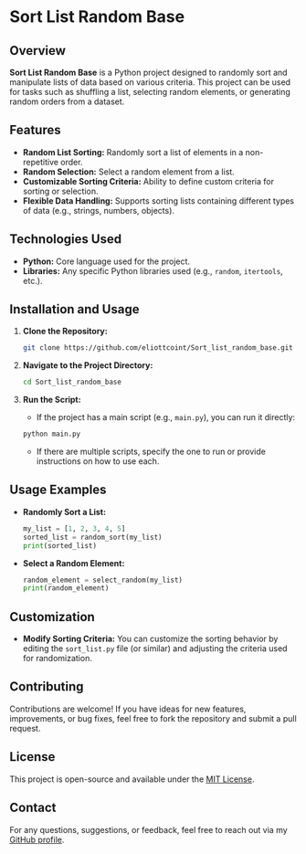 # Sort List Random Base

## Overview
**Sort List Random Base** is a Python project designed to randomly sort and manipulate lists of data based on various criteria. This project can be used for tasks such as shuffling a list, selecting random elements, or generating random orders from a dataset.

## Features
- **Random List Sorting:** Randomly sort a list of elements in a non-repetitive order.
- **Random Selection:** Select a random element from a list.
- **Customizable Sorting Criteria:** Ability to define custom criteria for sorting or selection.
- **Flexible Data Handling:** Supports sorting lists containing different types of data (e.g., strings, numbers, objects).

## Technologies Used
- **Python:** Core language used for the project.
- **Libraries:** Any specific Python libraries used (e.g., `random`, `itertools`, etc.).

## Installation and Usage
1. **Clone the Repository:**
   ```bash
   git clone https://github.com/eliottcoint/Sort_list_random_base.git
   ```

2. **Navigate to the Project Directory:**
   ```bash
   cd Sort_list_random_base
   ```

3. **Run the Script:**
   - If the project has a main script (e.g., `main.py`), you can run it directly:
   ```bash
   python main.py
   ```
   - If there are multiple scripts, specify the one to run or provide instructions on how to use each.

## Usage Examples
- **Randomly Sort a List:**
   ```python
   my_list = [1, 2, 3, 4, 5]
   sorted_list = random_sort(my_list)
   print(sorted_list)
   ```
- **Select a Random Element:**
   ```python
   random_element = select_random(my_list)
   print(random_element)
   ```

## Customization
- **Modify Sorting Criteria:** You can customize the sorting behavior by editing the `sort_list.py` file (or similar) and adjusting the criteria used for randomization.

## Contributing
Contributions are welcome! If you have ideas for new features, improvements, or bug fixes, feel free to fork the repository and submit a pull request.

## License
This project is open-source and available under the [MIT License](LICENSE).

## Contact
For any questions, suggestions, or feedback, feel free to reach out via my [GitHub profile](https://github.com/eliottcoint).
